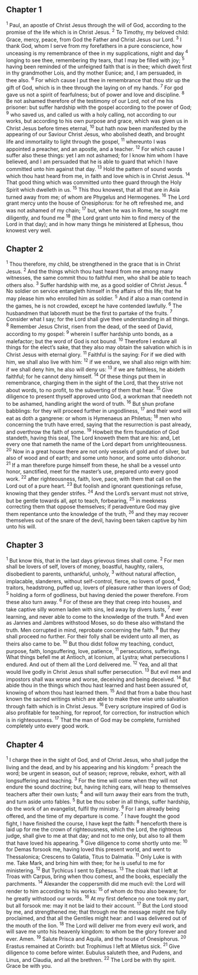 ## Chapter 1

<sup>1</sup> Paul, an apostle of Christ Jesus through the will of God, according to the promise of the life which is in Christ Jesus.
<sup>2</sup> To Timothy, my beloved child: Grace, mercy, peace, from God the Father and Christ Jesus our Lord.
<sup>3</sup> I thank God, whom I serve from my forefathers in a pure conscience, how unceasing is my remembrance of thee in my supplications, night and day
<sup>4</sup> longing to see thee, remembering thy tears, that I may be filled with joy;
<sup>5</sup> having been reminded of the unfeigned faith that is in thee; which dwelt first in thy grandmother Lois, and thy mother Eunice; and, I am persuaded, in thee also.
<sup>6</sup> For which cause I put thee in remembrance that thou stir up the gift of God, which is in thee through the laying on of my hands.
<sup>7</sup> For god gave us not a spirit of fearfulness; but of power and love and discipline.
<sup>8</sup> Be not ashamed therefore of the testimony of our Lord, not of me his prisoner: but suffer hardship with the gospel according to the power of God;
<sup>9</sup> who saved us, and called us with a holy calling, not according to our works, but according to his own purpose and grace, which was given us in Christ Jesus before times eternal,
<sup>10</sup> but hath now been manifested by the appearing of our Saviour Christ Jesus, who abolished death, and brought life and immortality to light through the gospel,
<sup>11</sup> whereunto I was appointed a preacher, and an apostle, and a teacher.
<sup>12</sup> For which cause I suffer also these things: yet I am not ashamed; for I know him whom I have believed, and I am persuaded that he is able to guard that which I have committed unto him against that day.
<sup>13</sup> Hold the pattern of sound words which thou hast heard from me, in faith and love which is in Christ Jesus.
<sup>14</sup> That good thing which was committed unto thee guard through the Holy Spirit which dwelleth in us.
<sup>15</sup> This thou knowest, that all that are in Asia turned away from me; of whom are Phygelus and Hermogenes.
<sup>16</sup> The Lord grant mercy unto the house of Onesiphorus: for he oft refreshed me, and was not ashamed of my chain;
<sup>17</sup> but, when he was in Rome, he sought me diligently, and found me
<sup>18</sup> (the Lord grant unto him to find mercy of the Lord in that day); and in how many things he ministered at Ephesus, thou knowest very well.
## Chapter 2

<sup>1</sup> Thou therefore, my child, be strengthened in the grace that is in Christ Jesus.
<sup>2</sup> And the things which thou hast heard from me among many witnesses, the same commit thou to faithful men, who shall be able to teach others also.
<sup>3</sup> Suffer hardship with me, as a good soldier of Christ Jesus.
<sup>4</sup> No soldier on service entangleth himself in the affairs of this life; that he may please him who enrolled him as soldier.
<sup>5</sup> And if also a man contend in the games, he is not crowded, except he have contended lawfully.
<sup>6</sup> The husbandmen that laboreth must be the first to partake of the fruits.
<sup>7</sup> Consider what I say; for the Lord shall give thee understanding in all things.
<sup>8</sup> Remember Jesus Christ, risen from the dead, of the seed of David, according to my gospel:
<sup>9</sup> wherein I suffer hardship unto bonds, as a malefactor; but the word of God is not bound.
<sup>10</sup> Therefore I endure all things for the elect’s sake, that they also may obtain the salvation which is in Christ Jesus with eternal glory.
<sup>11</sup> Faithful is the saying: For if we died with him, we shall also live with him:
<sup>12</sup> if we endure, we shall also reign with him: if we shall deny him, he also will deny us:
<sup>13</sup> if we are faithless, he abideth faithful; for he cannot deny himself.
<sup>14</sup> Of these things put them in remembrance, charging them in the sight of the Lord, that they strive not about words, to no profit, to the subverting of them that hear.
<sup>15</sup> Give diligence to present thyself approved unto God, a workman that needeth not to be ashamed, handling aright the word of truth.
<sup>16</sup> But shun profane babblings: for they will proceed further in ungodliness,
<sup>17</sup> and their word will eat as doth a gangrene: or whom is Hymenaeus an Philetus;
<sup>18</sup> men who concerning the truth have erred, saying that the resurrection is past already, and overthrow the faith of some.
<sup>19</sup> Howbeit the firm foundation of God standeth, having this seal, The Lord knoweth them that are his: and, Let every one that nameth the name of the Lord depart from unrighteousness.
<sup>20</sup> Now in a great house there are not only vessels of gold and of silver, but also of wood and of earth; and some unto honor, and some unto dishonor.
<sup>21</sup> If a man therefore purge himself from these, he shall be a vessel unto honor, sanctified, meet for the master’s use, prepared unto every good work.
<sup>22</sup> after righteousness, faith, love, pace, with them that call on the Lord out of a pure heart.
<sup>23</sup> But foolish and ignorant questionings refuse, knowing that they gender strifes.
<sup>24</sup> And the Lord’s servant must not strive, but be gentle towards all, apt to teach, forbearing,
<sup>25</sup> in meekness correcting them that oppose themselves; if peradventure God may give them repentance unto the knowledge of the truth,
<sup>26</sup> and they may recover themselves out of the snare of the devil, having been taken captive by him unto his will.
## Chapter 3

<sup>1</sup> But know this, that in the last days grievous times shall come.
<sup>2</sup> For men shall be lovers of self, lovers of money, boastful, haughty, railers, disobedient to parents, unthankful, unholy,
<sup>3</sup> without natural affection, implacable, slanderers, without self-control, fierce, no lovers of good,
<sup>4</sup> traitors, headstrong, puffed up, lovers of pleasure rather than lovers of God;
<sup>5</sup> holding a form of godliness, but having denied the power therefore. From these also turn away.
<sup>6</sup> For of these are they that creep into houses, and take captive silly women laden with sins, led away by divers lusts,
<sup>7</sup> ever learning, and never able to come to the knowledge of the truth.
<sup>8</sup> And even as Jannes and Jambres withstood Moses, so do these also withstand the truth. Men corrupted in mind, reprobate concerning the faith.
<sup>9</sup> But they shall proceed no further. For their folly shall be evident unto all men, as theirs also came to be.
<sup>10</sup> But thou didst follow my teaching, conduct, purpose, faith, longsuffering, love, patience,
<sup>11</sup> persecutions, sufferings. What things befell me at Antioch, at Iconium, at Lystra; what persecutions I endured. And out of them all the Lord delivered me.
<sup>12</sup> Yea, and all that would live godly in Christ Jesus shall suffer persecution.
<sup>13</sup> But evil men and impostors shall wax worse and worse, deceiving and being deceived.
<sup>14</sup> But abide thou in the things which thou hast learned and hast been assured of, knowing of whom thou hast learned them.
<sup>15</sup> And that from a babe thou hast known the sacred writings which are able to make thee wise unto salvation through faith which is in Christ Jesus.
<sup>16</sup> Every scripture inspired of God is also profitable for teaching, for reproof, for correction, for instruction which is in righteousness.
<sup>17</sup> That the man of God may be complete, furnished completely unto every good work.
## Chapter 4

<sup>1</sup> I charge thee in the sight of God, and of Christ Jesus, who shall judge the living and the dead, and by his appearing and his kingdom:
<sup>2</sup> preach the word; be urgent in season, out of season; reprove, rebuke, exhort, with all longsuffering and teaching.
<sup>3</sup> For the time will come when they will not endure the sound doctrine; but, having itching ears, will heap to themselves teachers after their own lusts;
<sup>4</sup> and will turn away their ears from the truth, and turn aside unto fables.
<sup>5</sup> But be thou sober in all things, suffer hardship, do the work of an evangelist, fulfil thy ministry.
<sup>6</sup> For I am already being offered, and the time of my departure is come.
<sup>7</sup> I have fought the good fight, I have finished the course, I have kept the faith:
<sup>8</sup> henceforth there is laid up for me the crown of righteousness, which the Lord, the righteous judge, shall give to me at that day; and not to me only, but also to all them that have loved his appearing.
<sup>9</sup> Give diligence to come shortly unto me:
<sup>10</sup> for Demas forsook me, having loved this present world, and went to Thessalonica; Crescens to Galatia, Titus to Dalmatia.
<sup>11</sup> Only Luke is with me. Take Mark, and bring him with thee; for he is useful to me for ministering.
<sup>12</sup> But Tychicus I sent to Ephesus.
<sup>13</sup> The cloak that I left at Troas with Carpus, bring when thou comest, and the books, especially the parchments.
<sup>14</sup> Alexander the coppersmith did me much evil: the Lord will render to him according to his works:
<sup>15</sup> of whom do thou also beware; for he greatly withstood our words.
<sup>16</sup> At my first defence no one took my part, but all forsook me: may it not be laid to their account.
<sup>17</sup> But the Lord stood by me, and strengthened me; that through me the message might me fully proclaimed, and that all the Gentiles might hear: and I was delivered out of the mouth of the lion.
<sup>18</sup> The Lord will deliver me from every evil work, and will save me unto his heavenly kingdom: to whom be the glory forever and ever. Amen.
<sup>19</sup> Salute Prisca and Aquila, and the house of Onesiphorus.
<sup>20</sup> Erastus remained at Corinth: but Trophimus I left at Miletus sick.
<sup>21</sup> Give diligence to come before winter. Eubulus saluteth thee, and Pudens, and Linus, and Claudia, and all the brethren.
<sup>22</sup> The Lord be with thy spirit. Grace be with you.